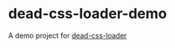 # dead-css-loader-demo

A demo project for [dead-css-loader]

[dead-css-loader]: https://github.com/simlrh/dead-css-loader

